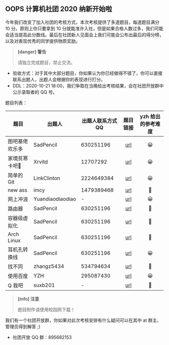 ## OOPS 计算机社团 2020 纳新开始啦
今年我们改变了加入社团的考核方式，本次考核提供了多道题目，每道题目满分 10 分。原则上你只要拿到 10 分就能准许入社，但是如果合格人数过多，我们可能会适当提高此分数线。最后在社团新人见面会上我们可能会公布出最后的得分榜，以及对表现优秀的同学提供物质奖励。

> **[danger] 警告**
>
> 请独立完成题目，禁止交流。

- 验收方式：对于其中大部分题目，你如果认为你已经做得不错了，你可以直接联系出题人，出题人会根据你的表现进行打分。
- DDL：2020-10-21 18:00，我们争取在当晚给出考核结果，会在社团开放群中公示录取者的 QQ 号。

题目列表：

| 题目           | 出题人           | 出题人联系方式 QQ | 题目链接 | yzh 给出的参考难度 |
| -------------- | ---------------- | ----------------- | :--------: | :--------: |
| 图吧基佬欢乐多 | SadPencil | 630251196    | [url](https://oops-sdu.cn/article/article/纳新_2020/题目一.html) | 😀 |
| 家境贫寒卡吧👴 | Xrvitd | 12707292       |   [url](https://oops-sdu.cn/article/纳新_2020/题目二.html)  | 😀 |
| 简单的 Git    | LinkClinton | 2224649384|   [url](https://oops-sdu.cn/article/纳新_2020/题目三.html)    |   😀     |
| new ass | imcy  | 1479389468           |  [url](https://oops-sdu.cn/article/纳新_2020/题目四.html)      |  🤔    |
| 网上冲浪       | Yuandiaodiaodiao | -   |    [url](https://oops-sdu.cn/article/纳新_2020/题目五.html)     |    😀    |
| 路由器 | SadPencil   | 630251196        |   [url](https://oops-sdu.cn/article/纳新_2020/题目六.html)     |   🤔   |
| 容器级虚拟化 | SadPencil | 630251196      |    [url](https://oops-sdu.cn/article/纳新_2020/题目七.html)    |    🤔    |
| Arch Linux  | SadPencil| 630251196        |   [url](https://oops-sdu.cn/article/纳新_2020/题目八.html)        |   🤔   |
| 耳机孔转换线   | SadPencil | 630251196        |     [url](https://oops-sdu.cn/article/纳新_2020/题目九.html) |     😀   |
| 找不同  | zhangz5434  | 534794634         |    [url](https://oops-sdu.cn/article/纳新_2020/题目十.html)   |    🤔    |
| 使用百度 | YZH | 295087430                |   [url](https://oops-sdu.cn/article/纳新_2020/题目十一.html)   | 😀 |
| Q 我吧   | suxb201  | -                   |   [url](https://oops-sdu.cn/article/纳新_2020/题目十二.html)    |  🤔   |

> **[info] 注意**
>
> 题目附件请使用校园网下载！


我们有一个社团开放群，你如果对此次考核安排有什么疑问可以在其中 at 群主、管理员得到解答 ;)

- 社团开放 QQ 群：895682153